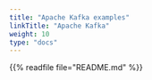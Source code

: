 ```yaml
---
title: "Apache Kafka examples"
linkTitle: "Apache Kafka"
weight: 10
type: "docs"
---
```


{{% readfile file="README.md" %}}
